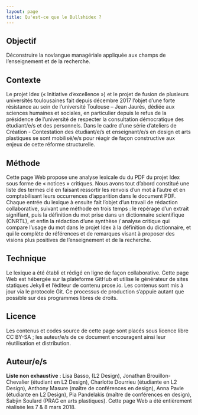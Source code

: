 ```yaml
---
layout: page
title: Qu'est-ce que le Bullshidex ?
---
```


<h2>Objectif</h2> 

Déconstruire la novlangue managériale appliquée aux champs de l’enseignement et de la recherche.          

<h2>Contexte</h2>

Le projet Idex (« Initiative d’excellence ») et le projet de fusion de plusieurs universités toulousaines fait depuis décembre 2017 l’objet d’une forte résistance au sein de l’université Toulouse – Jean Jaurès, dédiée aux sciences humaines et sociales, en particulier depuis le refus de la présidence de l’université de respecter la consultation démocratique des étudiant/e/s et des personnels. Dans le cadre d’une série d’ateliers de Création - Contestation des étudiant/e/s et enseignant/e/s en design et arts plastiques se sont mobilisé/e/s pour réagir de façon constructive aux enjeux de cette réforme structurelle. 

<h2>Méthode</h2>

Cette page Web propose une analyse lexicale du du PDF du projet Idex sous forme de « notices » critiques.  Nous avons tout d’abord constitué une liste des termes clé en faisant ressortir les renvois d’un mot à l’autre et en comptabilisant leurs occurrences d’apparition dans le document PDF. Chaque entrée du lexique à ensuite fait l’objet d’un travail de rédaction collaborative, suivant une méthode en trois temps : le repérage d’un extrait signifiant, puis la définition du mot prise dans un dictionnaire scientifique (CNRTL), et enfin la rédaction d’une synthèse / analyse critique qui compare l’usage du mot dans le projet Idex à la définition du dictionnaire, et qui le complète de références et de remarques visant à proposer des visions plus positives de l’enseignement et de la recherche. 

<h2>Technique</h2>

Le lexique a été établi et rédigé en ligne de façon collaborative. Cette page Web est hébergée sur la plateforme GitHub et utilise le générateur de sites statiques Jekyll et l’éditeur de contenu prose.io. Les contenus sont mis à jour via le protocole Git. Ce processus de production s’appuie autant que possible sur des programmes libres de droits. 

<h2>Licence</h2>

Les contenus et codes source de cette page sont placés sous licence libre CC BY-SA ; les auteur/e/s de ce document encouragent ainsi leur réutilisation et distribution. 

<h2>Auteur/e/s</h2>
<strong>Liste non exhaustive</strong> : Lisa Basso, (L2 Design), Jonathan Brouillon-Chevalier (étudiant en L2 Design), Charlotte Dourrieu (étudiante en L2 Design), Anthony Masure (maître de conférences en design), Anna Pavie (étudiante en L2 Design), Pia Pandelakis (maître de conférences en design), Sabÿn Soulard (PRAG en arts plastiques). Cette page Web a été entièrement réalisée les 7 & 8 mars 2018.
